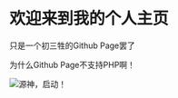 <html>
	<head>
		<meta charset="utf-8">
		<title>Wing Din Gasterの主页</title>
	</head>
	<body>
		<h1>欢迎来到我的个人主页</h1>
		<p>只是一个初三牲的Github Page罢了</p>
		<p>为什么Github Page不支持PHP啊！</p>
	</body>
</html>

![源神，启动！](.\Recourse\源神.png")